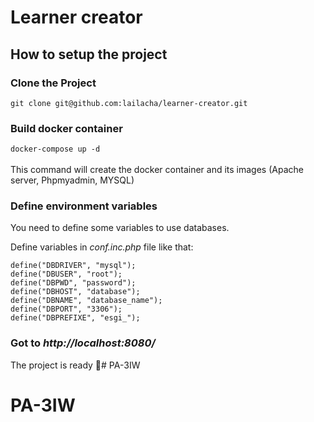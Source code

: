 # Learner creator

## How to setup the project

### Clone the Project
`git clone git@github.com:lailacha/learner-creator.git`

### Build docker container
`docker-compose up -d`  </br> </br>
This command will create the docker container and its images (Apache server, Phpmyadmin, MYSQL)

### Define environment variables

You need to define some variables to use databases. </br>

Define variables in _conf.inc.php_ file like that:

```<?php
define("DBDRIVER", "mysql");
define("DBUSER", "root");
define("DBPWD", "password");
define("DBHOST", "database");
define("DBNAME", "database_name");
define("DBPORT", "3306");
define("DBPREFIXE", "esgi_");
```

### Got to **_http://localhost:8080/_**
The project is ready :tada:# PA-3IW
# PA-3IW
